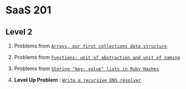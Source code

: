 # SaaS 201

## Level 2

1. Problems from [`Arrays, our first collections data structure`](https://github.com/abhinandanarya06/saas-201-abhinandan-arya/tree/main/Arrays%2C%20our%20first%20collections%20data%20structure)
2. Problems from [`Functions: unit of abstraction and unit of naming`](https://github.com/abhinandanarya06/saas-201-abhinandan-arya/tree/main/Functions:%20unit%20of%20abstraction%20and%20unit%20of%20naming)
3. Problems from [`Storing "key: value" lists in Ruby Hashes`](https://github.com/abhinandanarya06/saas-201-abhinandan-arya/tree/main/Storing%20%22key:%20value%22%20lists%20in%20Ruby%20Hashes)

4. **Level Up Problem** : [`Write a recursive DNS resolver`](https://github.com/abhinandanarya06/saas-201-abhinandan-arya/tree/main/Write%20a%20recursive%20DNS%20resolver)
